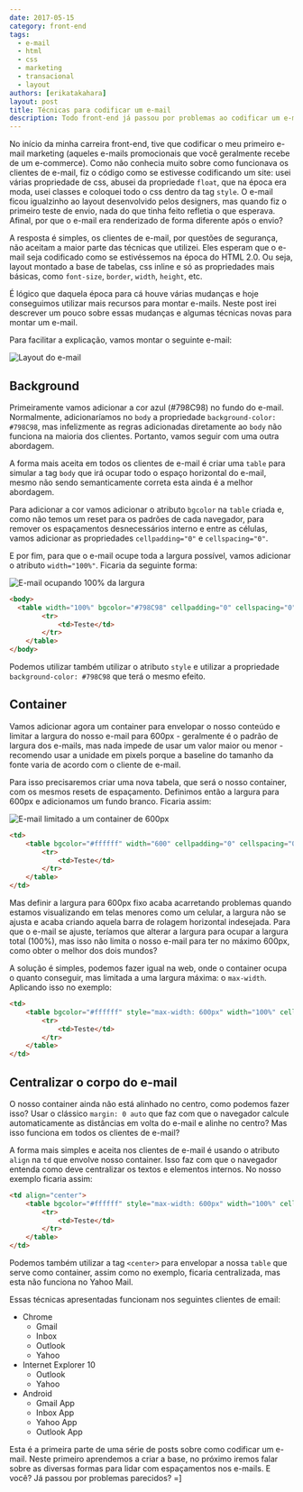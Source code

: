 ```yaml
---
date: 2017-05-15
category: front-end
tags:
  - e-mail
  - html
  - css
  - marketing
  - transacional
  - layout
authors: [erikatakahara]
layout: post
title: Técnicas para codificar um e-mail
description: Todo front-end já passou por problemas ao codificar um e-mail, principalmente quando se trata de compatibilidade com todos os clientes de e-mail, como o Yahoo, Gmail, Outlook, etc. Neste post iremos abordar algumas técnicas e com o que devemos nos preocupar ao desenvolver um layout de e-mail.
---
```


No início da minha carreira front-end, tive que codificar o meu primeiro e-mail marketing (aqueles e-mails promocionais que você geralmente recebe de um e-commerce). Como não conhecia muito sobre como funcionava os clientes de e-mail, fiz o código como se estivesse codificando um site: usei várias propriedade de css, abusei da propriedade `float`, que na época era moda, usei classes e coloquei todo o css dentro da tag `style`. O e-mail ficou igualzinho ao layout desenvolvido pelos designers, mas quando fiz o primeiro teste de envio, nada do que tinha feito refletia o que esperava. Afinal, por que o e-mail era renderizado de forma diferente após o envio?

A resposta é simples, os clientes de e-mail, por questões de segurança, não aceitam a maior parte das técnicas que utilizei. Eles esperam que o e-mail seja codificado como se estivéssemos na época do HTML 2.0. Ou seja, layout montado a base de tabelas, css inline e só as propriedades mais básicas, como `font-size`, `border`, `width`, `height`, etc.

É lógico que daquela época para cá houve várias mudanças e hoje conseguimos utilizar mais recursos para montar e-mails. Neste post irei descrever um pouco sobre essas mudanças e algumas técnicas novas para montar um e-mail.

Para facilitar a explicação, vamos montar o seguinte e-mail:

![Layout do e-mail](../images/tecnicas-para-codificar-um-e-mail-1.png)

## Background

Primeiramente vamos adicionar a cor azul (#798C98) no fundo do e-mail. Normalmente, adicionaríamos no `body` a propriedade `background-color: #798C98`, mas infelizmente as regras adicionadas diretamente ao `body` não funciona na maioria dos clientes. Portanto, vamos seguir com uma outra abordagem.

A forma mais aceita em todos os clientes de e-mail é criar uma `table` para simular a tag `body` que irá ocupar todo o espaço horizontal do e-mail, mesmo não sendo semanticamente correta esta ainda é a melhor abordagem.

Para adicionar a cor vamos adicionar o atributo `bgcolor` na `table` criada e, como não temos um reset para os padrões de cada navegador, para remover os espaçamentos desnecessários interno e entre as células, vamos adicionar as propriedades `cellpadding="0"` e `cellspacing="0"`.

E por fim, para que o e-mail ocupe toda a largura possível, vamos adicionar o atributo `width="100%"`. Ficaria da seguinte forma:

![E-mail ocupando 100% da largura](../images/tecnicas-para-codificar-um-e-mail-2.png)

``` html
<body>
  <table width="100%" bgcolor="#798C98" cellpadding="0" cellspacing="0">
        <tr>
            <td>Teste</td>
        </tr>
    </table>
</body>
```

Podemos utilizar também utilizar o atributo `style` e utilizar a propriedade `background-color: #798C98` que terá o mesmo efeito.

## Container

Vamos adicionar agora um container para envelopar o nosso conteúdo e limitar a largura do nosso e-mail para 600px - geralmente é o padrão de largura dos e-mails, mas nada impede de usar um valor maior ou menor - recomendo usar a unidade em pixels porque a baseline do tamanho da fonte varia de acordo com o cliente de e-mail.

Para isso precisaremos criar uma nova tabela, que será o nosso container, com os mesmos resets de espaçamento. Definimos então a largura para 600px e adicionamos um fundo branco. Ficaria assim:

![E-mail limitado a um container de 600px](../images/tecnicas-para-codificar-um-e-mail-3.png)

```HTML
<td>
    <table bgcolor="#ffffff" width="600" cellpadding="0" cellspacing="0">
        <tr>
            <td>Teste</td>
        </tr>
    </table>
</td>
```

Mas definir a largura para 600px fixo acaba acarretando problemas quando estamos visualizando em telas menores como um celular, a largura não se ajusta e acaba criando aquela barra de rolagem horizontal indesejada. Para que o e-mail se ajuste, teríamos que alterar a largura para ocupar a largura total (100%), mas isso não limita o nosso e-mail para ter no máximo 600px, como obter o melhor dos dois mundos?

A solução é simples, podemos fazer igual na web, onde o container ocupa o quanto conseguir, mas limitada a uma largura máxima: o `max-width`. Aplicando isso no exemplo:

```HTML
<td>
    <table bgcolor="#ffffff" style="max-width: 600px" width="100%" cellpadding="0" cellspacing="0">
        <tr>
            <td>Teste</td>
        </tr>
    </table>
</td>
```

## Centralizar o corpo do e-mail

O nosso container ainda não está alinhado no centro, como podemos fazer isso? Usar o clássico `margin: 0 auto` que faz com que o navegador calcule automaticamente as distâncias em volta do e-mail e alinhe no centro? Mas isso funciona em todos os clientes de e-mail?

A forma mais simples e aceita nos clientes de e-mail é usando o atributo `align` na `td` que envolve nosso container. Isso faz com que o navegador entenda como deve centralizar os textos e elementos internos. No nosso exemplo ficaria assim:

```HTML
<td align="center">
    <table bgcolor="#ffffff" style="max-width: 600px" width="100%" cellpadding="0" cellspacing="0">
        <tr>
            <td>Teste</td>
        </tr>
    </table>
</td>
```

Podemos também utilizar a tag `<center>` para envelopar a nossa `table` que serve como container, assim como no exemplo, ficaria centralizada, mas esta não funciona no Yahoo Mail.

Essas técnicas apresentadas funcionam nos seguintes clientes de email:

- Chrome
    - Gmail
    - Inbox
    - Outlook
    - Yahoo
- Internet Explorer 10
    - Outlook
    - Yahoo
- Android
    - Gmail App
    - Inbox App
    - Yahoo App
    - Outlook App

Esta é a primeira parte de uma série de posts sobre como codificar um e-mail. Neste primeiro aprendemos a criar a base, no próximo iremos falar sobre as diversas formas para lidar com espaçamentos nos e-mails. E você? Já passou por problemas parecidos? =]
